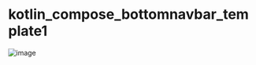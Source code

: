 # kotlin_compose_bottomnavbar_template1

![image](https://user-images.githubusercontent.com/39726092/196174133-0c6e9972-09cd-442b-97d8-41bec670b8ae.png)
